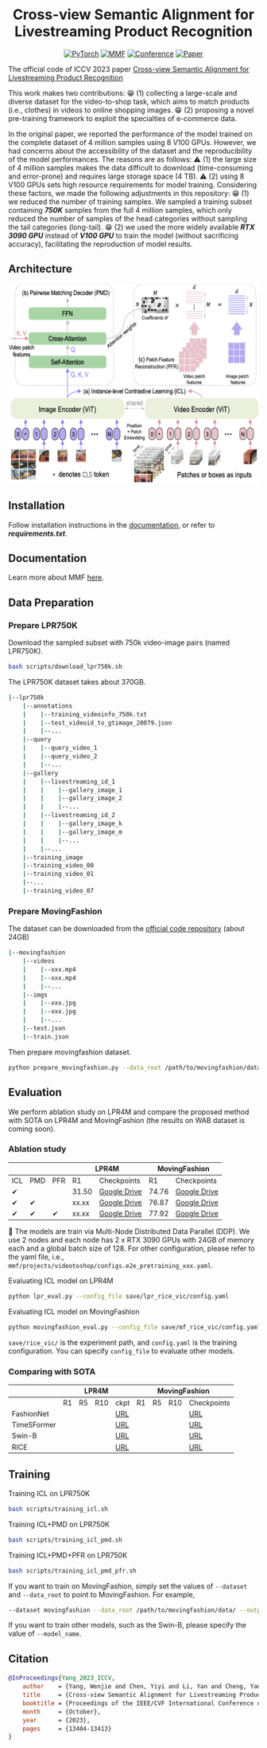 <div align="center">

# Cross-view Semantic Alignment for Livestreaming Product Recognition

<a href="https://pytorch.org/get-started/locally/"><img alt="PyTorch" src="https://img.shields.io/badge/PyTorch-ee4c2c?logo=pytorch&logoColor=white"></a>
<a href="https://mmf.sh/"><img alt="MMF" src="https://img.shields.io/badge/MMF-0054a6?logo=meta&logoColor=white"></a>
[![Conference](https://img.shields.io/badge/ICCV-2023-6790AC.svg)](https://iccv2023.thecvf.com/)
[![Paper](http://img.shields.io/badge/Paper-arxiv.2308.04912-B31B1B.svg)](https://arxiv.org/pdf/2308.04912.pdf)

</div>

The official code of ICCV 2023 paper
[Cross-view Semantic Alignment for Livestreaming Product Recognition](https://openaccess.thecvf.com/content/ICCV2023/html/Yang_Cross-view_Semantic_Alignment_for_Livestreaming_Product_Recognition_ICCV_2023_paper.html)

This work makes two contributions: :grin: (1) collecting a large-scale and diverse dataset for the video-to-shop task, which aims to match products (i.e., clothes) in videos to online shopping images. :grin: (2) proposing a novel pre-training framework to exploit the specialties of e-commerce data.

In the original paper, we reported the performance of the model trained on the complete dataset of 4 million samples using 8 V100 GPUs. However, we had concerns about the accessibility of the dataset and the reproducibility of the model performances. The reasons are as follows: :warning: (1) the large size of 4 million samples makes the data difficult to download (time-consuming and error-prone) and requires large storage space (4 TB). :warning: (2) using 8 V100 GPUs sets high resource requirements for model training. Considering these factors, we made the following adjustments in this repository: :grin: (1) we reduced the number of training samples. We sampled a training subset containing ***750K*** samples from the full 4 million samples, which only reduced the number of samples of the head categories without sampling the tail categories (long-tail). :grin: (2) we used the more widely available ***RTX 3090 GPU*** instead of ***V100 GPU*** to train the model (without sacrificing accuracy), facilitating the reproduction of model results.

## Architecture
<p align="center">
  <img width="600" height="400" src="./images/model.png">
</p>

## Installation
Follow installation instructions in the [documentation](https://mmf.sh/docs/),
or refer to ***requirements.txt***.

## Documentation

Learn more about MMF [here](https://mmf.sh/docs).

## Data Preparation
### Prepare LPR750K
Download the sampled subset with 750k video-image pairs (named LPR750K).
```bash
bash scripts/download_lpr750k.sh
```
The LPR750K dataset takes about 370GB.
```bash
|--lpr750k
    |--annotations
    |    |--training_videoinfo_750k.txt
    |    |--test_videoid_to_gtimage_20079.json
    |    |--...
    |--query
    |    |--query_video_1
    |    |--query_video_2
    |    |--...
    |--gallery
    |    |--livestreaming_id_1
    |    |    |--gallery_image_1
    |    |    |--gallery_image_2
    |    |    |--...
    |    |--livestreaming_id_2
    |    |    |--gallery_image_k
    |    |    |--gallery_image_m
    |    |    |--...
    |    |--...
    |--training_image
    |--training_video_00
    |--training_video_01
    |--...
    |--training_video_07
```

### Prepare MovingFashion
The dataset can be downloaded from the [official code repository](https://github.com/HumaticsLAB/SEAM-Match-RCNN) (about 24GB)

```bash
|--movingfashion
    |--videos
    |    |--xxx.mp4
    |    |--xxx.mp4
    |    |--...
    |--imgs
    |    |--xxx.jpg
    |    |--xxx.jpg
    |    |--...
    |--test.json
    |--train.json
```
Then prepare movingfashion dataset.
```bash
python prepare_movingfashion.py --data_root /path/to/movingfashion/dataset/
```

## Evaluation
We perform ablation study on LPR4M and compare the proposed method with SOTA on LPR4M and MovingFashion (the results on WAB dataset is coming soon).

### Ablation study 
<table align="center">
    <thead>
        <tr>
            <th colspan=3></th>
            <th colspan=2>LPR4M</th>
            <th colspan=2>MovingFashion</th>
        </tr>
    </thead>
    <tbody>
        <tr>
            <td>ICL</td>
            <td>PMD</td>
            <td>PFR</td>
            <td>R1</td>
            <td>Checkpoints</td>
            <td>R1</td>
            <td>Checkpoints</td>
        </tr>
        <tr>
          <td>&#10004</td>
          <td></td>
          <td></td>
          <td>31.50</td>
          <td><a href="https://drive.google.com/file/d/1DKJRDzsYAih_LBe2eTaeIF8hK3-J6rnU/view?usp=drive_link">Google Drive</a></td>
          <td>74.76</td>
          <td><a href="https://drive.google.com/file/d/1DKJRDzsYAih_LBe2eTaeIF8hK3-J6rnU/view?usp=drive_link">Google Drive</a></td>
        </tr>
        <tr>
          <td>&#10004</td>
          <td>&#10004</td>
          <td></td>
          <td>xx.xx</td>
          <td><a href="">Google Drive</a></td>
          <td>76.87</td>
          <td><a href="">Google Drive</a></td>
        </tr>
        <tr>
          <td>&#10004</td>
          <td>&#10004</td>
          <td>&#10004</td>
          <td>xx.xx</td>
          <td><a href="">Google Drive</a></td>
          <td>77.92</td>
          <td><a href="">Google Drive</a></td>
        </tr>
    </tbody>
</table>
 
:star2: The models are train via Multi-Node Distributed Data Parallel (DDP). We use 2 nodes and each node has 2 x RTX 3090 GPUs with 24GB of memory each and a global batch size of 128. For other configuration, please refer to the yaml file, i.e., `mmf/projects/videotoshop/configs.e2e_pretraining_xxx.yaml`. 

Evaluating ICL model on LPR4M
```bash
python lpr_eval.py --config_file save/lpr_rice_vic/config.yaml
```
Evaluating ICL model on MovingFashion
```bash
python movingfashion_eval.py --config_file save/mf_rice_vic/config.yaml
```
`save/rice_vic/` is the experiment path, and `config.yaml` is the training configuration.
You can specify `config_file` to evaluate other models.

### Comparing with SOTA
<table align="center">
    <thead>
        <tr>
            <th rowspan=2></th>
            <th colspan=4>LPR4M</th>
            <th colspan=4>MovingFashion</th>
        </tr>
    </thead>
    <tbody>
        <tr>
            <td></td>
            <td>R1</td>
            <td>R5</td>
            <td>R10</td>
            <td>ckpt</td>
            <td>R1</td>
            <td>R5</td>
            <td>R10</td>
            <td>Checkpoints</td>
        </tr>
        <tr>
          <td>FashionNet</td>
          <td></td>
          <td></td>
          <td></td>
          <td><a href="">URL</a></td>
          <td></td>
          <td></td>
          <td></td>
          <td><a href="">URL</a></td>
        </tr>
        <tr>
          <td>TimeSFormer</td>
          <td></td>
          <td></td>
          <td></td>
          <td><a href="">URL</a></td>
          <td></td>
          <td></td>
          <td></td>
          <td><a href="">URL</a></td>
        </tr>
        <tr>
          <td>Swin-B</td>
          <td></td>
          <td></td>
          <td></td>
          <td><a href="">URL</a></td>
          <td></td>
          <td></td>
          <td></td>
          <td><a href="">URL</a></td>
        </tr>
        <tr>
          <td>RICE</td>
          <td></td>
          <td></td>
          <td></td>
          <td><a href="">URL</a></td>
          <td></td>
          <td></td>
          <td></td>
          <td><a href="">URL</a></td>
        </tr>
    </tbody>
</table>

## Training

Training ICL on LPR750K
```bash
bash scripts/training_icl.sh
```
Training ICL+PMD on LPR750K
```bash
bash scripts/training_icl_pmd.sh
```
Training ICL+PMD+PFR on LPR750K
```bash
bash scripts/training_icl_pmd_pfr.sh
```
If you want to train on MovingFashion, simply set the values of `--dataset` and `--data_root` to point to MovingFashion. 
For example,
```bash
--dataset movingfashion --data_root /path/to/movingfashion/data/ --output_dir /output/root/to/save/the/checkpoint
```
If you want to train other models, such as the Swin-B, please specify the value of `--model_name`.

## Citation

```bibtex
@InProceedings{Yang_2023_ICCV,
    author    = {Yang, Wenjie and Chen, Yiyi and Li, Yan and Cheng, Yanhua and Liu, Xudong and Chen, Quan and Li, Han},
    title     = {Cross-view Semantic Alignment for Livestreaming Product Recognition},
    booktitle = {Proceedings of the IEEE/CVF International Conference on Computer Vision (ICCV)},
    month     = {October},
    year      = {2023},
    pages     = {13404-13413}
}
``` 
